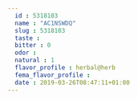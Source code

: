 ```yaml
---
  id : 5318103
  name : "AC1NSWDQ"
  slug : 5318103
  taste : 
  bitter : 0
  odor : 
  natural : 1
  flavor_profile : herbal@herb
  fema_flavor_profile : 
  date : 2019-03-26T08:47:11+01:00
---
```



